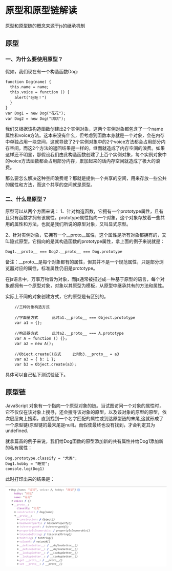 # 原型和原型链解读

原型和原型链的概念来源于js的继承机制
## 原型

### 一、为什么要使用原型？

假如，我们现在有一个构造函数Dog:
```
function Dog(name) {
  this.name = name;
  this.voice = function () {
    alert("旺旺！")
  }
}
var Dog1 = new Dog("花花");
var Dog2 = new Dog("琪琪");
```
我们又根据该构造函数创建出2个实例对象，这两个实例对象都包含了一个name属性和voice方法。这本来没有什么，但考虑到函数本身就是一个对象，会在内存中单独占用一块空间，这就导致了2个实例对象中的2个voice方法都会占用部分内存空间，而这2个方法的返回结果是一样的，继而就造成了内存空间的浪费。如果这样还不明显，那假设我们由此构造函数创建了上百个实例对象，每个实例对象中的voice方法函数都会占用部分内存，累加起来的话内存空间就造成了极大的浪费。

那么要怎么解决这种空间浪费呢？那就是提供一个共享的空间，用来存放一些公共的属性和方法，而这个共享的空间就是原型。

### 二、什么是原型？

原型可以从两个方面来说：
1、针对构造函数，它拥有一个prototype属性，且有且只有函数才拥有该属性。prototype属性指向一个对象，这个对象存放着一些共用的属性和方法，也就是我们所说的原型对象，又叫显式原型。

2、针对实例对象，它拥有一个__proto__属性，这个属性是所有对象都拥有的，又叫隐式原型。它指向的是其构造函数的prototype属性，拿上面的例子来说就是：
```
Dog1.__proto__ === Dog2.__proto__ === Dog.prototype
```
备注：__proto__是每个对象都有的属性，但其并不是一个规范属性，只是部分浏览器对应的属性，标准属性仍旧是prototype。

在js语言中，万事万物皆为对象，而js通常被描述成一种基于原型的语言，每个对象都拥有一个原型对象，对象以其原型为模板，从原型中继承共有的方法和属性。

实际上不同的对象创建方式，它的原型是有区别的。

```
    //三种对象构造方式

    //字面量方式      此时a1.__proto__ === Object.prototype
    var a1 = {};
    
    //构造器方式      此时a2.__proto__ === A.prototype
    var A = function () {};
    var a2 = new A();

    //Obiect.create()方式     此时b3.__proto__ = a3
    var a3 = { b: 1 };
    var b3 = Object.create(a3);
```
具体可以自己私下测试验证下。

## 原型链

JavaScript 对象有一个指向一个原型对象的链。当试图访问一个对象的属性时，它不仅仅在该对象上搜寻，还会搜寻该对象的原型，以及该对象的原型的原型，依次层层向上搜索，直到找到一个名字匹配的属性或到达原型链的末尾,这就形成了一个原型链(原型链的最末尾是null)。而假使最终也没有找到，才会判定其为undefined.

就拿篇首的例子来说，我们给Dog函数的原型添加新的共有属性并给Dog1添加新的私有属性：

```
Dog.prototype.classify = "犬类";
Dog1.hobby = "睡觉";
console.log(Dog1)
```
此时打印出来的结果是：

![手翻书](/img/img1.png) 